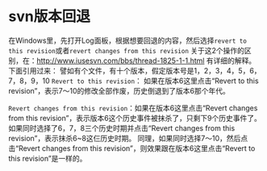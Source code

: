 # svn版本回退



在Windows里，先打开Log面板，根据想要回退的内容，然后选择`revert to this revision`或者`revert changes from this revision`
关于这2个操作的区别，在：http://www.iusesvn.com/bbs/thread-1825-1-1.html 有详细的解释。
下面引用过来：
譬如有个文件，有十个版本，假定版本号是1，2，3，4，5，6，7，8，9，10
`Revert to this revision`： 如果在版本6这里点击“Revert to this revision”，表示7～10的修改全部作废，历史倒退到了版本6那个年代。

`Revert changes from this revision`：如果在版本6这里点击“Revert changes from this revision”，表示版本6这个历史事件被抹杀了，只剩下9个历史事件了。
如果同时选择了6，7，8三个历史时期并点击“Revert changes from this revision”，表示抹杀6~8这仨历史时期。
同理，如果同时选择7～10，然后点击“Revert changes from   this revision”，则效果跟在版本6这里点击“Revert to this revision”是一样的。


